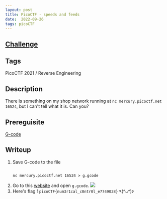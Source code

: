 ```yaml
---
layout: post
title: PicoCTF - speeds and feeds
date:  2022-09-26
tags: picoCTF
---
```


## [Challenge](https://play.picoctf.org/practice/challenge/116?category=3&page=1)

## Tags
PicoCTF 2021 / Reverse Engineering

## Description
There is something on my shop network running at `nc mercury.picoctf.net 16524`, but I can't tell what it is. Can you?

## Prereguisite
[G-code](https://en.wikipedia.org/wiki/G-code)

## Writeup
1. Save G-code to the file
    ``` shell

    nc mercury.picoctf.net 16524 > g.gcode

    ```
2. Go to this [website](https://ncviewer.com/) and open `g.gcode`.
    ![](https://i.imgur.com/k0mXWet.png)
3. Here's flag ! `picoCTF{num3r1cal_c0ntr0l_e7749028}` ٩(^ᴗ^)۶
